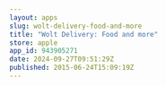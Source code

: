 ```yaml
---
layout: apps
slug: wolt-delivery-food-and-more
title: "Wolt Delivery: Food and more"
store: apple
app_id: 943905271
date: 2024-09-27T09:51:29Z
published: 2015-06-24T15:09:19Z
---
```

